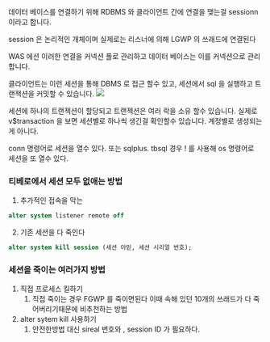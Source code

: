 데이터 베이스를 연결하기 위해 RDBMS 와 클라이언트 간에 연결을 맺는걸 
sessionn 이라고 합니다. 

session 은 논리적인 개체이며 실제로는 리스너에 의해 LGWP 의 쓰래드에 연결된다 

WAS 에션 이러한 연결을 커넥션 풀로 관리하고 
데이터 베이스는 이를 커넥션으로 관리합니다.

클라이언트는 이런 세션을 통해 DBMS 로 접근 할수 있고, 세션에서 sql 을 실행하고  트랜잭션을 커밋할 수 있습니다.
![](https://i.imgur.com/7etSnFY.png)

세션에 하나의 트랜젝션이 할당되고 트랜젝션은 여러 락을 소유 할수 있습니다.
실제로 v$transaction 을 보면 세션별로 하나씩 생긴걸 확인할수 있습니다. 계정별로 생성되는게 아니다.

conn 명령어로 세션을 열수 있다. 
또는 sqlplus. tbsql 경우 ! 를 사용해 os 명령어로 세션을 또 열수 있다.


### 티베로에서 세션 모두 없애는 방법

1. 추가적인 접속을 막는
```sql
alter system listener remote off
```
2. 기존 세션을 다 죽인다
```sql
alter system kill session (세션 아읻, 세션 시리얼 번호);

```

### 세션을 죽이는 여러가지 방법
1. 직접 프로세스 킬하기
	1. 직접 죽이는 경우 FGWP 를 죽이면된다 이때 속해 있던 10개의 쓰래드가 다 죽어버리기때문에 비추천하는 방법
2. alter sytem kill 사용하기
	1. 안전한방법 대신 sireal 번호와  , session ID 가 필요하다.

